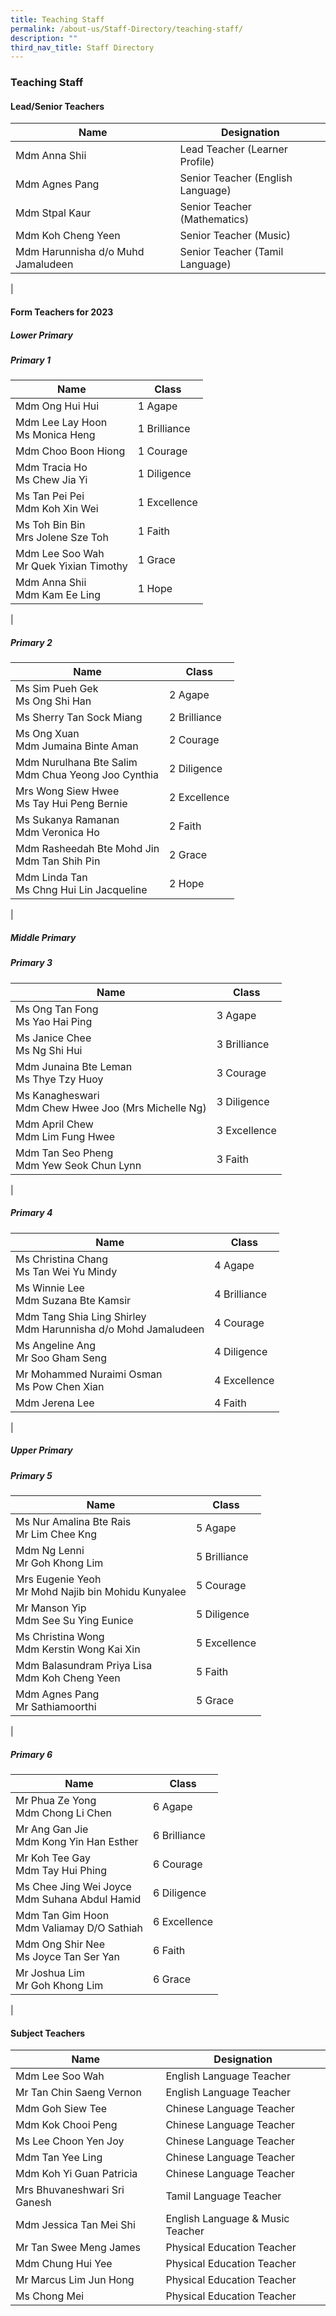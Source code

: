 ```yaml
---
title: Teaching Staff
permalink: /about-us/Staff-Directory/teaching-staff/
description: ""
third_nav_title: Staff Directory
---
```

### **Teaching Staff**
#### **Lead/Senior Teachers**

| Name | Designation |
|---|---|
| Mdm Anna Shii | Lead Teacher (Learner Profile) |
| Mdm Agnes Pang | Senior Teacher (English Language)  |
| Mdm Stpal Kaur | Senior Teacher (Mathematics)  |
| Mdm Koh Cheng Yeen | Senior Teacher (Music)  |
| Mdm Harunnisha d/o Muhd Jamaludeen | 	Senior Teacher (Tamil Language)  |
|

#### **Form Teachers for 2023**
##### **Lower Primary**
##### Primary 1

| Name | Class |
|---|---|
| Mdm Ong Hui Hui | 1 Agape |
| Mdm Lee Lay Hoon<br>Ms Monica Heng  | 1 Brilliance  |
| Mdm Choo Boon Hiong    | 1 Courage |
| Mdm Tracia Ho<br>Ms Chew Jia Yi | 1 Diligence |
| Ms Tan Pei Pei<br>Mdm Koh Xin Wei | 1 Excellence |
| Ms Toh Bin Bin<br>Mrs Jolene Sze Toh | 1 Faith |
| Mdm Lee Soo Wah<br>Mr Quek Yixian Timothy | 1 Grace |
| Mdm Anna Shii<br>Mdm Kam Ee Ling | 1 Hope |
|

##### Primary 2

| Name | Class |
|---|---|
| Ms Sim Pueh Gek<br>Ms Ong Shi Han | 2 Agape |
| Ms Sherry Tan Sock Miang | 2 Brilliance |
| Ms Ong Xuan<br>Mdm Jumaina Binte Aman | 2 Courage |
| Mdm Nurulhana Bte Salim<br>Mdm Chua Yeong Joo Cynthia | 2 Diligence |
| Mrs Wong Siew Hwee<br>Ms Tay Hui Peng Bernie | 2 Excellence |
| Ms Sukanya Ramanan<br>Mdm Veronica Ho | 2 Faith |
| Mdm Rasheedah Bte Mohd Jin <br> Mdm Tan Shih Pin | 2 Grace |
| Mdm Linda Tan<br>Ms Chng Hui Lin Jacqueline | 2 Hope |
|

##### **Middle Primary**
##### Primary 3

| Name | Class |
|---|---|
| Ms Ong Tan Fong <br>Ms Yao Hai Ping | 3 Agape |
| Ms Janice Chee<br>Ms Ng Shi Hui | 3 Brilliance |
| Mdm Junaina Bte Leman <br>Ms Thye Tzy Huoy| 3 Courage   |
| Ms Kanagheswari<br>Mdm Chew Hwee Joo (Mrs Michelle Ng) | 3 Diligence  |
| Mdm April Chew <br>Mdm Lim Fung Hwee | 3 Excellence  |
| Mdm Tan Seo Pheng<br>Mdm&nbsp;Yew Seok Chun Lynn<br> | 3 Faith  |
|

##### Primary 4

| Name | Class |
|---|---|
| Ms Christina Chang<br>Ms Tan Wei Yu Mindy | 4 Agape |
| Ms Winnie Lee<br>Mdm Suzana Bte Kamsir | 4 Brilliance |
| Mdm Tang Shia Ling Shirley <br>Mdm Harunnisha d/o Mohd Jamaludeen  | 4 Courage |
| Ms Angeline Ang<br>Mr Soo Gham Seng | 4 Diligence |
| Mr Mohammed Nuraimi Osman<br>Ms Pow Chen Xian | 4 Excellence |
| Mdm Jerena Lee  | 4 Faith
|

##### **Upper Primary**
##### Primary 5

| Name | Class |
|---|---|
| Ms Nur Amalina Bte Rais<br>Mr Lim Chee Kng | 5 Agape |
| Mdm Ng Lenni<br>Mr Goh Khong Lim | 5 Brilliance |
| Mrs Eugenie Yeoh<br>Mr Mohd Najib bin Mohidu Kunyalee | 5 Courage |
| Mr Manson Yip<br>Mdm See Su Ying Eunice  | 5 Diligence  |
| Ms Christina Wong<br>Mdm Kerstin Wong Kai Xin | 5 Excellence |
| Mdm Balasundram Priya Lisa <br>Mdm Koh Cheng Yeen   | 5 Faith |
| Mdm Agnes Pang<br>Mr Sathiamoorthi | 5 Grace |
|

##### Primary 6

| Name | Class |
|---|---|
| Mr Phua Ze Yong <br>Mdm Chong Li Chen | 6 Agape |
| Mr Ang Gan Jie<br>Mdm Kong Yin Han Esther  | 6 Brilliance |
| Mr Koh Tee Gay<br>Mdm Tay Hui Phing  | 6 Courage |
| Ms Chee Jing Wei Joyce <br>Mdm Suhana Abdul Hamid | 6 Diligence         |
| Mdm Tan Gim Hoon <br>Mdm Valiamay D/O Sathiah  | 6 Excellence |
| Mdm Ong Shir Nee<br>Ms Joyce Tan Ser Yan | 6 Faith  |
| Mr Joshua Lim<br>Mr Goh Khong Lim | 6 Grace  |
|

#### **Subject Teachers**

| Name | Designation |
|---|---|
| Mdm Lee Soo Wah | English Language Teacher  |
| Mr Tan Chin Saeng Vernon| English Language Teacher|
| Mdm Goh Siew Tee | Chinese Language Teacher |
| Mdm Kok Chooi Peng | Chinese Language Teacher  |
| Ms Lee Choon Yen Joy | Chinese Language Teacher  |
| Mdm Tan Yee Ling | Chinese Language Teacher  |
| Mdm Koh Yi Guan Patricia| Chinese Language Teacher|
| Mrs Bhuvaneshwari Sri Ganesh | Tamil Language Teacher |
| Mdm Jessica Tan Mei Shi | English Language &amp; Music Teacher  |
| Mr Tan Swee Meng James | Physical Education Teacher
| Mdm Chung Hui Yee | Physical Education Teacher
| Mr Marcus Lim Jun Hong | Physical Education Teacher
| Ms Chong Mei | Physical Education Teacher